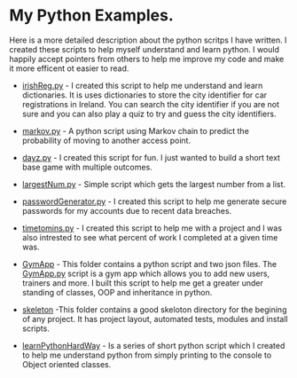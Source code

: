# My Python Examples.
Here is a more detailed description about the python scritps I have written. I created these scripts to help myself understand and learn python. I would happily accept pointers from others to help me improve my code and make it more efficent ot easier to read. 

* [irishReg.py](https://github.com/Dylan-Morrissey/Python/blob/master/irishReg.py) - I created this script to help me understand and learn dictionaries. It is uses dictionaries to store the city identifier for car registrations in Ireland. You can search the city identifier if you are not sure and you can also play a quiz to try and guess the city identifiers.

* [markov.py](https://github.com/Dylan-Morrissey/Python/blob/master/markov.py) - A python script using Markov chain to predict the probability of moving to another access point.

* [dayz.py](https://github.com/Dylan-Morrissey/Python/blob/master/dayz.py) - I created this script for fun. I just wanted to build a short text base game with multiple outcomes.

* [largestNum.py](https://github.com/Dylan-Morrissey/Python/blob/master/largestNum.py) - Simple script which gets the largest number from a list.

* [passwordGenerator.py](https://github.com/Dylan-Morrissey/Python/blob/master/passwordGenerator.py) - I created this script to help me generate secure passwords for my accounts due to recent data breaches.

* [timetomins.py](https://github.com/Dylan-Morrissey/Python/blob/master/timetomins.py) - I created this script to help me with a project and I was also intrested to see what percent of work I completed at a given time was.

* [GymApp](https://github.com/Dylan-Morrissey/Python/tree/master/GymApp) - This folder contains a python script and two json files. The [GymApp.py](https://github.com/Dylan-Morrissey/Python/tree/master/GymApp/GymApp.py) script is a gym app which allows you to add new users, trainers and more. I built this script to help me get a greater under standing of classes, OOP and inheritance in python.

* [skeleton](https://github.com/Dylan-Morrissey/Python/tree/master/skeleton) -This folder contains a good skeloton directory for the begining of any project. It has project layout, automated tests, modules and install scripts.

* [learnPythonHardWay](https://github.com/Dylan-Morrissey/Python/tree/master/learnPythonHardWay) - Is a series of short python script which I created to help me understand python from simply printing to the console to Object oriented classes.


